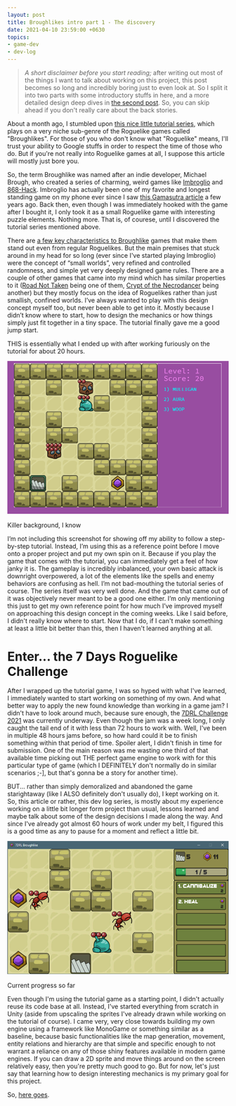 ```yaml
---
layout: post
title: Broughlikes intro part 1 - The discovery
date: 2021-04-10 23:59:00 +0630
topics:
- game-dev
- dev-log
---
```


>*A short disclaimer before you start reading;* after writing out most of the things I want to talk about working on this project, this post becomes so long and incredibly boring just to even look at. So I split it into two parts with some introductory stuffs in here, and a more detailed design deep dives in [the second post][post02]. So, you can skip ahead if you don't really care about the back stories.

About a month ago, I stumbled upon [this nice little tutorial series](https://nluqo.github.io/broughlike-tutorial/), which plays on a very niche sub-genre of the Roguelike games called "Broughlikes". For those of you who don't know what "Roguelike" means, I'll trust your ability to Google stuffs in order to respect the time of those who do. But if you're not really into Roguelike games at all, I suppose this article will mostly just bore you. 

So, the term Broughlike was named after an indie developer, Michael Brough, who created a series of charming, weird games like [Imbroglio](https://apps.apple.com/nz/app/imbroglio/id969264934) and [868-Hack](https://apps.apple.com/us/app/868-hack/id635749911). Imbroglio has actually been one of my favorite and longest standing game on my phone ever since I saw [this Gamasutra article](https://www.gamasutra.com/view/news/273314/Freedom_through_constraints_The_design_of_Michael_Broughs_Imbroglio.php) a few years ago. Back then, even though I was immediately hooked with the game after I bought it, I only took it as a small Roguelike game with interesting puzzle elements. Nothing more. That is, of courese, until I discovered the tutorial series mentioned above. 

There are [a few key characteristics to Broughlike](https://itch.io/jam/broughlike) games that make them stand out even from regular Roguelikes. But the main premises that stuck around in my head for so long (ever since I've started playing Imbroglio) were the concept of “small worlds”, very refined and controlled randomness, and simple yet very deeply designed game rules. There are a couple of other games that came into my mind which has similar properties to it ([Road Not Taken](https://store.steampowered.com/app/293740/Road_Not_Taken/) being one of them, [Crypt of the Necrodancer](https://store.steampowered.com/app/247080/Crypt_of_the_NecroDancer/) being another) but they mostly focus on the idea of Roguelikes rather than just smallish, confined worlds. I’ve always wanted to play with this design concept myself too, but never been able to get into it. Mostly because I didn’t know where to start, how to design the mechanics or how things simply just fit together in a tiny space. The tutorial finally gave me a good jump start.

THIS is essentially what I ended up with after working furiously on the tutorial for about 20 hours.

![](/assets/img/broughlike-intro-01-tutorial.png)
<figcaption>Killer background, I know</figcaption>

I’m not including this screenshot for showing off my ability to follow a step-by-step tutorial. Instead, I’m using this as a reference point before I move onto a proper project and put my own spin on it. Because if you play the game that comes with the tutorial, you can immediately get a feel of how janky it is. The gameplay is incredibly inbalanced, your own basic attack is downright overpowered, a lot of the elements like the spells and enemy behaviors are confusing as hell. I’m not bad-mouthing the tutorial series of course. The series itself was very well done. And the game that came out of it was objectively never meant to be a good one either. I’m only mentioning this just to get my own reference point for how much I’ve improved myself on approaching this design concept in the coming weeks. Like I said before, I didn't really know where to start. Now that I do, if I can't make something at least a little bit better than this, then I haven't learned anything at all.

# Enter... the 7 Days Roguelike Challenge

After I wrapped up the tutorial game, I was so hyped with what I've learned, I immediately wanted to start working on something of my own. And what better way to apply the new found knowledge than working in a game jam? I didn't have to look around much, because sure enough, the [7DRL Challenge 2021](https://itch.io/jam/7drl-challenge-2021) was currently underway. Even though the jam was a week long, I only caught the tail end of it with less than 72 hours to work with. Well, I've been in multiple 48 hours jams before, so how hard could it be to finish something within that period of time. Spoiler alert, I didn't finish in time for submission. One of the main reason was me wasting one third of that available time picking out THE perfect game engine to work with for this particular type of game (which I DEFINITELY don't normally do in similar scenarios ;-], but that's gonna be a story for another time).

BUT... rather than simply demoralized and abandoned the game starightaway (like I ALSO definitely don't usually do), I kept working on it. So, this article or rather, this dev log series, is mostly about my experience working on a little bit longer form project than usual, lessons learned and maybe talk about some of the design decisions I made along the way. And since I've already got almost 60 hours of work under my belt, I figured this is a good time as any to pause for a moment and reflect a little bit. 

![](/assets/img/broughlike-intro-01-after-sixty-hours.png)
<figcaption>Current progress so far</figcaption>

Even though I'm using the tutorial game as a starting point, I didn't actually reuse its code base at all. Instead, I've started everything from scratch in Unity (aside from upscaling the sprites I've already drawn while working on the tutorial of course). I came very, very close towards building my own engine using a framework like MonoGame or something similar as a baseline, because basic functionalities like the map generation, movement, entity relations and hierarchy are that simple and specific enough to not warrant a reliance on any of those shiny features available in modern game engines. If you can draw a 2D sprite and move things around on the screen relatively easy, then you're pretty much good to go. But for now, let's just say that learning how to design interesting mechanics is my primary goal for this project. 

So, [here goes][post02].

[post02]: /2021/04/15/broughlike-intro-02
